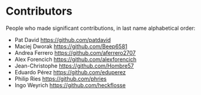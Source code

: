 # Contributors

People who made significant contributions, in last name alphabetical order:

- Pat David https://github.com/patdavid
- Maciej Dworak https://github.com/Beep6581
- Andrea Ferrero https://github.com/aferrero2707
- Alex Forencich https://github.com/alexforencich
- Jean-Christophe https://github.com/Hombre57
- Eduardo Pérez https://github.com/eduperez
- Philip Ries https://github.com/phries
- Ingo Weyrich https://github.com/heckflosse
